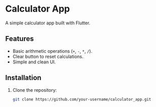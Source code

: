 # Calculator App

A simple calculator app built with Flutter.

## Features
- Basic arithmetic operations (`+`, `-`, `*`, `/`).
- Clear button to reset calculations.
- Simple and clean UI.

## Installation
1. Clone the repository:
   ```bash
   git clone https://github.com/your-username/calculator_app.git
